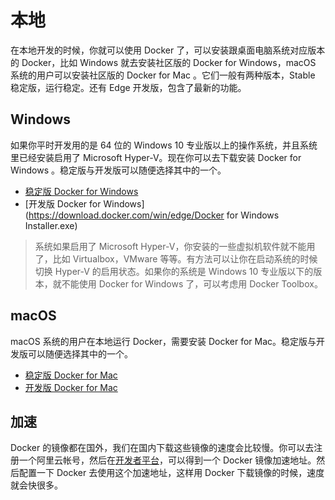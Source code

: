 # 本地

在本地开发的时候，你就可以使用 Docker 了，可以安装跟桌面电脑系统对应版本的 Docker，比如 Windows 就去安装社区版的 Docker for Windows，macOS 系统的用户可以安装社区版的 Docker for Mac 。它们一般有两种版本，Stable 稳定版，运行稳定。还有 Edge 开发版，包含了最新的功能。

## Windows

如果你平时开发用的是 64 位的 Windows 10 专业版以上的操作系统，并且系统里已经安装启用了 Microsoft Hyper-V。现在你可以去下载安装 Docker for Windows 。稳定版与开发版可以随便选择其中的一个。

* [稳定版 Docker for Windows](https://download.docker.com/win/stable/InstallDocker.msi)
* [开发版 Docker for Windows](https://download.docker.com/win/edge/Docker for Windows Installer.exe)

> 系统如果启用了 Microsoft Hyper-V，你安装的一些虚拟机软件就不能用了，比如 Virtualbox，VMware 等等。有方法可以让你在启动系统的时候切换 Hyper-V 的启用状态。如果你的系统是 Windows 10 专业版以下的版本，就不能使用 Docker for Windows 了，可以考虑用 Docker Toolbox。

## macOS

macOS 系统的用户在本地运行 Docker，需要安装 Docker for Mac。稳定版与开发版可以随便选择其中的一个。

* [稳定版 Docker for Mac](https://download.docker.com/mac/stable/Docker.dmg)
* [开发版 Docker for Mac](https://download.docker.com/mac/edge/Docker.dmg)

## 加速

Docker 的镜像都在国外，我们在国内下载这些镜像的速度会比较慢。你可以去注册一个阿里云帐号，然后在[开发者平台](https://dev.aliyun.com/)，可以得到一个 Docker 镜像加速地址。然后配置一下 Docker 去使用这个加速地址，这样用 Docker 下载镜像的时候，速度就会快很多。

